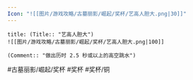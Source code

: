 ```yaml
---
Icon: "![[图片/游戏攻略/古墓丽影/崛起/奖杯/艺高人胆大.png|30]]"
---
```

```ad-common-bronze-trophy
title: (Title:: "艺高人胆大")
![[图片/游戏攻略/古墓丽影/崛起/奖杯/艺高人胆大.png|100]]

(Comment:: "做出历时 2.5 秒或以上的高空跳水")
```

#古墓丽影/崛起/奖杯 #奖杯 #奖杯/铜
